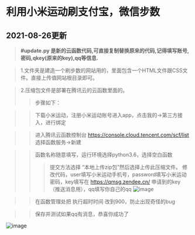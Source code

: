 **利用小米运动刷支付宝，微信步数**
===================================
2021-08-26更新
--------------
>**#update.py 是新的云函数代码,可直接复制替换原来的代码,记得填写账号,密码,qkey(原来的key),qq等信息.**     



>1.文件夹是建造一个刷步数的网站用的，里面包含一个HTML文件跟CSS文件。直接上传值网站根目录即可。

>2.压缩包文件是部署在腾讯云的云函数里面的。
>>步骤如下：

>>下载小米运动，注册小米运动账号进入app，点击我的→第三方接入，进行绑定

>>进入腾讯云函数控制台 https://console.cloud.tencent.com/scf/list 选择函数服务→新建

>>函数名称随意填写，运行环境选择python3.6，选择空白函数
>>>提交方法选择 “本地上传zip包”然后选择上传此压缩文件。
>>>修改代码，user填写小米运动手机号，password填写小米运动密码，key填写在 https://qmsg.zendee.cn/ 申请到的key（推送消息用），qq填写你自己的qq
![image](https://user-images.githubusercontent.com/57285504/114186338-3e73eb00-9936-11eb-90d3-f48871e0f4cc.png)

>>在函数管理处把 执行超时时间 改到900，防止出现奇怪的bug

>>保存并测试如果qq有消息，恭喜你成功了
>>
![image](https://user-images.githubusercontent.com/57285504/114186519-7bd87880-9936-11eb-8d18-e0e4b9db264c.png)
